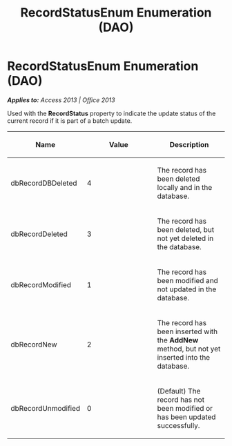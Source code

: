 ﻿---
title: RecordStatusEnum Enumeration (DAO)
TOCTitle: RecordStatusEnum Enumeration
ms:assetid: bf4492f2-8d8f-f10f-7a3c-d6296d2ce96b
ms:mtpsurl: https://msdn.microsoft.com/en-us/library/Ff822784(v=office.15)
ms:contentKeyID: 48547483
ms.date: 09/18/2015
mtps_version: v=office.15
---

# RecordStatusEnum Enumeration (DAO)


_**Applies to:** Access 2013 | Office 2013_

Used with the **RecordStatus** property to indicate the update status of the current record if it is part of a batch update.

<table>
<colgroup>
<col style="width: 33%" />
<col style="width: 33%" />
<col style="width: 33%" />
</colgroup>
<thead>
<tr class="header">
<th><p>Name</p></th>
<th><p>Value</p></th>
<th><p>Description</p></th>
</tr>
</thead>
<tbody>
<tr class="odd">
<td><p>dbRecordDBDeleted</p></td>
<td><p>4</p></td>
<td><p>The record has been deleted locally and in the database.</p></td>
</tr>
<tr class="even">
<td><p>dbRecordDeleted</p></td>
<td><p>3</p></td>
<td><p>The record has been deleted, but not yet deleted in the database.</p></td>
</tr>
<tr class="odd">
<td><p>dbRecordModified</p></td>
<td><p>1</p></td>
<td><p>The record has been modified and not updated in the database.</p></td>
</tr>
<tr class="even">
<td><p>dbRecordNew</p></td>
<td><p>2</p></td>
<td><p>The record has been inserted with the <strong>AddNew</strong> method, but not yet inserted into the database.</p></td>
</tr>
<tr class="odd">
<td><p>dbRecordUnmodified</p></td>
<td><p>0</p></td>
<td><p>(Default) The record has not been modified or has been updated successfully.</p></td>
</tr>
</tbody>
</table>

